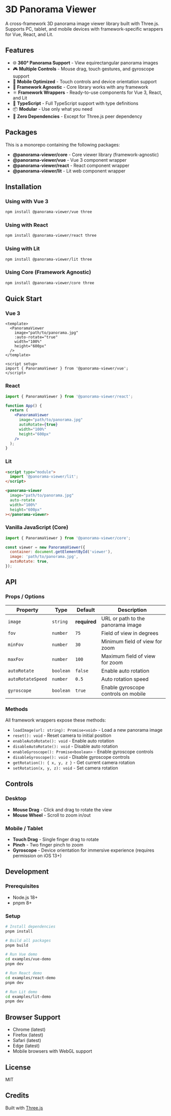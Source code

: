 # 3D Panorama Viewer

A cross-framework 3D panorama image viewer library built with Three.js. Supports PC, tablet, and mobile devices with framework-specific wrappers for Vue, React, and Lit.

## Features

- 🌐 **360° Panorama Support** - View equirectangular panorama images
- 🎮 **Multiple Controls** - Mouse drag, touch gestures, and gyroscope support
- 📱 **Mobile Optimized** - Touch controls and device orientation support
- 🎨 **Framework Agnostic** - Core library works with any framework
- ⚛️ **Framework Wrappers** - Ready-to-use components for Vue 3, React, and Lit
- 🔧 **TypeScript** - Full TypeScript support with type definitions
- 📦 **Modular** - Use only what you need
- 🎯 **Zero Dependencies** - Except for Three.js peer dependency

## Packages

This is a monorepo containing the following packages:

- **@panorama-viewer/core** - Core viewer library (framework-agnostic)
- **@panorama-viewer/vue** - Vue 3 component wrapper
- **@panorama-viewer/react** - React component wrapper
- **@panorama-viewer/lit** - Lit web component wrapper

## Installation

### Using with Vue 3

```bash
npm install @panorama-viewer/vue three
```

### Using with React

```bash
npm install @panorama-viewer/react three
```

### Using with Lit

```bash
npm install @panorama-viewer/lit three
```

### Using Core (Framework Agnostic)

```bash
npm install @panorama-viewer/core three
```

## Quick Start

### Vue 3

```vue
<template>
  <PanoramaViewer
    image="path/to/panorama.jpg"
    :auto-rotate="true"
    width="100%"
    height="600px"
  />
</template>

<script setup>
import { PanoramaViewer } from '@panorama-viewer/vue';
</script>
```

### React

```jsx
import { PanoramaViewer } from '@panorama-viewer/react';

function App() {
  return (
    <PanoramaViewer
      image="path/to/panorama.jpg"
      autoRotate={true}
      width="100%"
      height="600px"
    />
  );
}
```

### Lit

```html
<script type="module">
  import '@panorama-viewer/lit';
</script>

<panorama-viewer
  image="path/to/panorama.jpg"
  auto-rotate
  width="100%"
  height="600px"
></panorama-viewer>
```

### Vanilla JavaScript (Core)

```javascript
import { PanoramaViewer } from '@panorama-viewer/core';

const viewer = new PanoramaViewer({
  container: document.getElementById('viewer'),
  image: 'path/to/panorama.jpg',
  autoRotate: true,
});
```

## API

### Props / Options

| Property | Type | Default | Description |
|----------|------|---------|-------------|
| `image` | `string` | **required** | URL or path to the panorama image |
| `fov` | `number` | `75` | Field of view in degrees |
| `minFov` | `number` | `30` | Minimum field of view for zoom |
| `maxFov` | `number` | `100` | Maximum field of view for zoom |
| `autoRotate` | `boolean` | `false` | Enable auto rotation |
| `autoRotateSpeed` | `number` | `0.5` | Auto rotation speed |
| `gyroscope` | `boolean` | `true` | Enable gyroscope controls on mobile |

### Methods

All framework wrappers expose these methods:

- `loadImage(url: string): Promise<void>` - Load a new panorama image
- `reset(): void` - Reset camera to initial position
- `enableAutoRotate(): void` - Enable auto rotation
- `disableAutoRotate(): void` - Disable auto rotation
- `enableGyroscope(): Promise<boolean>` - Enable gyroscope controls
- `disableGyroscope(): void` - Disable gyroscope controls
- `getRotation(): { x, y, z }` - Get current camera rotation
- `setRotation(x, y, z): void` - Set camera rotation

## Controls

### Desktop

- **Mouse Drag** - Click and drag to rotate the view
- **Mouse Wheel** - Scroll to zoom in/out

### Mobile / Tablet

- **Touch Drag** - Single finger drag to rotate
- **Pinch** - Two finger pinch to zoom
- **Gyroscope** - Device orientation for immersive experience (requires permission on iOS 13+)

## Development

### Prerequisites

- Node.js 18+
- pnpm 8+

### Setup

```bash
# Install dependencies
pnpm install

# Build all packages
pnpm build

# Run Vue demo
cd examples/vue-demo
pnpm dev

# Run React demo
cd examples/react-demo
pnpm dev

# Run Lit demo
cd examples/lit-demo
pnpm dev
```

## Browser Support

- Chrome (latest)
- Firefox (latest)
- Safari (latest)
- Edge (latest)
- Mobile browsers with WebGL support

## License

MIT

## Credits

Built with [Three.js](https://threejs.org/)


